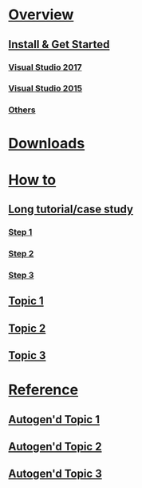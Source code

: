 # [Overview](index.md)
## [Install & Get Started](#)
### [Visual Studio 2017](#)
### [Visual Studio 2015](#)
### [Others](#)

# [Downloads](#)

# [How to](#)
## [Long tutorial/case study](#)
### [Step 1](#)
### [Step 2](#)
### [Step 3](#)
## [Topic 1](#)
## [Topic 2](#)
## [Topic 3](#)

# [Reference](#)
## [Autogen'd Topic 1](#)
## [Autogen'd Topic 2](#)
## [Autogen'd Topic 3](#)

